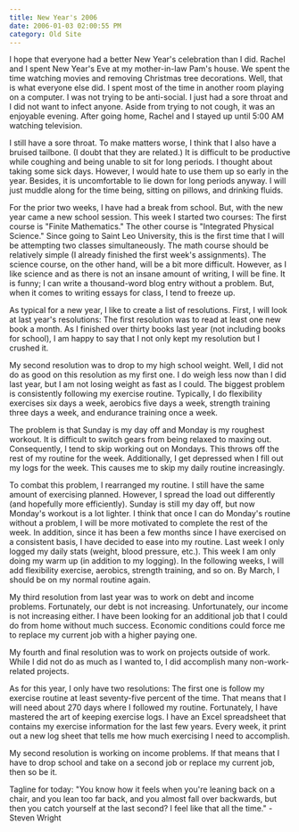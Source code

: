 ```yaml
---
title: New Year's 2006
date: 2006-01-03 02:00:55 PM
category: Old Site
---
```


I hope that everyone had a better New Year's celebration than I did. Rachel and I spent New Year's Eve at my mother-in-law Pam's house. We spent the time watching movies and removing Christmas tree decorations. Well, that is what everyone else did. I spent most of the time in another room playing on a computer. I was not trying to be anti-social. I just had a sore throat and I did not want to infect anyone. Aside from trying to not cough, it was an enjoyable evening. After going home, Rachel and I stayed up until 5:00 AM watching television.

I still have a sore throat. To make matters worse, I think that I also have a bruised tailbone. (I doubt that they are related.) It is difficult to be productive while coughing and being unable to sit for long periods. I thought about taking some sick days. However, I would hate to use them up so early in the year. Besides, it is uncomfortable to lie down for long periods anyway. I will just muddle along for the time being, sitting on pillows, and drinking fluids.

For the prior two weeks, I have had a break from school. But, with the new year came a new school session. This week I started two courses: The first course is "Finite Mathematics." The other course is "Integrated Physical Science." Since going to Saint Leo University, this is the first time that I will be attempting two classes simultaneously. The math course should be relatively simple (I already finished the first week's assignments). The science course, on the other hand, will be a bit more difficult. However, as I like science and as there is not an insane amount of writing, I will be fine. It is funny; I can write a thousand-word blog entry without a problem. But, when it comes to writing essays for class, I tend to freeze up.

As typical for a new year, I like to create a list of resolutions. First, I will look at last year's resolutions: The first resolution was to read at least one new book a month. As I finished over thirty books last year (not including books for school), I am happy to say that I not only kept my resolution but I crushed it.

My second resolution was to drop to my high school weight. Well, I did not do as good on this resolution as my first one. I do weigh less now than I did last year, but I am not losing weight as fast as I could. The biggest problem is consistently following my exercise routine. Typically, I do flexibility exercises six days a week, aerobics five days a week, strength training three days a week, and endurance training once a week.

The problem is that Sunday is my day off and Monday is my roughest workout. It is difficult to switch gears from being relaxed to maxing out. Consequently, I tend to skip working out on Mondays. This throws off the rest of my routine for the week. Additionally, I get depressed when I fill out my logs for the week. This causes me to skip my daily routine increasingly.

To combat this problem, I rearranged my routine. I still have the same amount of exercising planned. However, I spread the load out differently (and hopefully more efficiently). Sunday is still my day off, but now Monday's workout is a lot lighter. I think that once I can do Monday's routine without a problem, I will be more motivated to complete the rest of the week. In addition, since it has been a few months since I have exercised on a consistent basis, I have decided to ease into my routine. Last week I only logged my daily stats (weight, blood pressure, etc.). This week I am only doing my warm up (in addition to my logging). In the following weeks, I will add flexibility exercise, aerobics, strength training, and so on. By March, I should be on my normal routine again.

My third resolution from last year was to work on debt and income problems. Fortunately, our debt is not increasing. Unfortunately, our income is not increasing either. I have been looking for an additional job that I could do from home without much success. Economic conditions could force me to replace my current job with a higher paying one.

My fourth and final resolution was to work on projects outside of work. While I did not do as much as I wanted to, I did accomplish many non-work-related projects.

As for this year, I only have two resolutions: The first one is follow my exercise routine at least seventy-five percent of the time. That means that I will need about 270 days where I followed my routine. Fortunately, I have mastered the art of keeping exercise logs. I have an Excel spreadsheet that contains my exercise information for the last few years. Every week, it print out a new log sheet that tells me how much exercising I need to accomplish.

My second resolution is working on income problems. If that means that I have to drop school and take on a second job or replace my current job, then so be it.

Tagline for today: "You know how it feels when you're leaning back on a chair, and you lean too far back, and you almost fall over backwards, but then you catch yourself at the last second? I feel like that all the time." - Steven Wright
